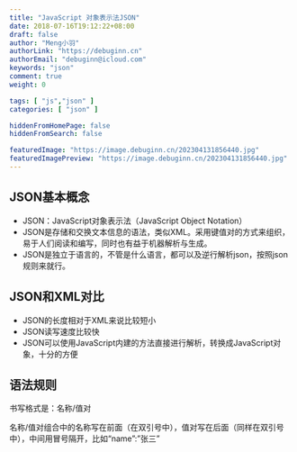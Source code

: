 ```yaml
---
title: "JavaScript 对象表示法JSON"
date: 2018-07-16T19:12:22+08:00
draft: false
author: "Meng小羽"
authorLink: "https://debuginn.cn"
authorEmail: "debuginn@icloud.com"
keywords: "json"
comment: true
weight: 0

tags: [ "js","json" ]
categories: [ "json" ]

hiddenFromHomePage: false
hiddenFromSearch: false

featuredImage: "https://image.debuginn.cn/202304131856440.jpg"
featuredImagePreview: "https://image.debuginn.cn/202304131856440.jpg"
---
```


## JSON基本概念

- JSON：JavaScript对象表示法（JavaScript Object Notation） 
- JSON是存储和交换文本信息的语法，类似XML。采用键值对的方式来组织，易于人们阅读和编写，同时也有益于机器解析与生成。 
- JSON是独立于语言的，不管是什么语言，都可以及逆行解析json，按照json规则来就行。

## JSON和XML对比

- JSON的长度相对于XML来说比较短小
- JSON读写速度比较快
- JSON可以使用JavaScript内建的方法直接进行解析，转换成JavaScript对象，十分的方便

## 语法规则

书写格式是：名称/值对

名称/值对组合中的名称写在前面（在双引号中），值对写在后面（同样在双引号中），中间用冒号隔开，比如“name”:”张三”